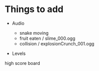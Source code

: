 # Things to add

- Audio
    - snake moving
    - fruit eaten / slime_000.ogg
    - collision / explosionCrunch_001.ogg

- Levels

high score board